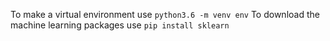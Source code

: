 To make a virtual environment use `python3.6 -m venv env`
To download the machine learning packages use `pip install sklearn`

